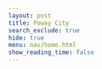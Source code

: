 ```yaml
---
layout: post
title: Poway City
search_exclude: true
hide: true
menu: nav/home.html
show_reading_time: false
---
```


